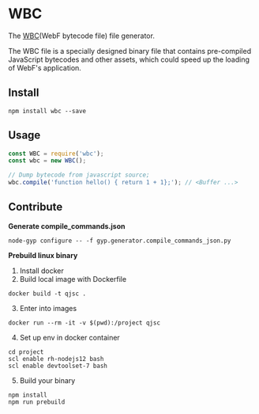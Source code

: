 # WBC

The [WBC](https://github.com/openwebf/rfc/blob/main/working/wbc1.en-US.md)(WebF bytecode file) file generator.

The WBC file is a specially designed binary file that contains pre-compiled JavaScript bytecodes and other assets, which could speed up the loading of WebF's application.

## Install

```
npm install wbc --save
```

## Usage

```javascript
const WBC = require('wbc');
const wbc = new WBC();

// Dump bytecode from javascript source;
wbc.compile('function hello() { return 1 + 1};'); // <Buffer ...>
```

## Contribute

**Generate compile_commands.json**

```
node-gyp configure -- -f gyp.generator.compile_commands_json.py
```

**Prebuild linux binary**

1. Install docker
2. Build local image with Dockerfile
  ```
  docker build -t qjsc .
  ```
3. Enter into images
  ```
  docker run --rm -it -v $(pwd):/project qjsc
  ```
4. Set up env in docker container
  ```
  cd project
  scl enable rh-nodejs12 bash
  scl enable devtoolset-7 bash
  ```
5. Build your binary
  ```
  npm install
  npm run prebuild
  ```
